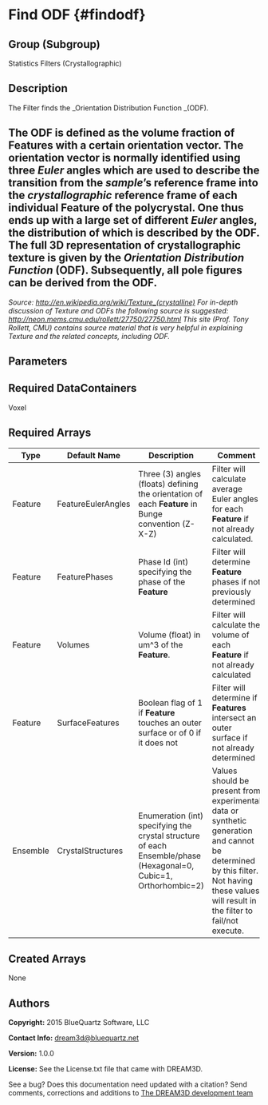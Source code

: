 Find ODF {#findodf}
======


## Group (Subgroup) ##
Statistics Filters (Crystallographic)

## Description ##
 The Filter finds the _Orientation Distribution Function _(ODF).

The ODF is defined as the volume fraction of **Features** with a certain orientation vector.
The orientation vector is normally identified using three _Euler_ angles which are used to describe the transition from the _sample_’s reference frame into the _crystallographic_ reference frame of each individual **Feature** of the polycrystal. One thus ends up with a large set of different _Euler_ angles, the distribution of which is described by the ODF.
The full 3D representation of crystallographic texture is given by the _Orientation Distribution Function_ (ODF). Subsequently, all pole figures can be derived from the ODF.
--------------
 _Source: http://en.wikipedia.org/wiki/Texture_(crystalline)
 For in-depth discussion of Texture and ODFs the following source is suggested:
 http://neon.mems.cmu.edu/rollett/27750/27750.html
 This site (Prof. Tony Rollett, CMU) contains source material that is very helpful in explaining Texture and the related concepts, including ODF._
 


## Parameters ##

## Required DataContainers ##
Voxel

## Required Arrays ##

| Type | Default Name | Description | Comment |
|------|--------------|-------------|---------|
| Feature | FeatureEulerAngles | Three (3) angles (floats) defining the orientation of each **Feature** in Bunge convention (Z-X-Z) | Filter will calculate average Euler angles for each **Feature** if not already calculated. |
| Feature | FeaturePhases | Phase Id (int) specifying the phase of the **Feature** | Filter will determine **Feature** phases if not previously determined |
| Feature | Volumes | Volume (float) in um^3 of the **Feature**. | Filter will calculate the volume of each **Feature** if not already calculated |
| Feature | SurfaceFeatures | Boolean flag of 1 if **Feature** touches an outer surface or of 0 if it does not | Filter will determine if **Features** intersect an outer surface if not already determined |
| Ensemble | CrystalStructures | Enumeration (int) specifying the crystal structure of each Ensemble/phase (Hexagonal=0, Cubic=1, Orthorhombic=2) | Values should be present from experimental data or synthetic generation and cannot be determined by this filter. Not having these values will result in the filter to fail/not execute. |

## Created Arrays ##
None

## Authors ##

**Copyright:** 2015 BlueQuartz Software, LLC

**Contact Info:** dream3d@bluequartz.net

**Version:** 1.0.0

**License:**  See the License.txt file that came with DREAM3D.




See a bug? Does this documentation need updated with a citation? Send comments, corrections and additions to [The DREAM3D development team](mailto:dream3d@bluequartz.net?subject=Documentation%20Correction)

